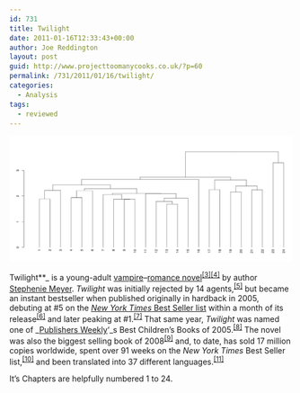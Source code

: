 ```yaml
---
id: 731
title: Twilight
date: 2011-01-16T12:33:43+00:00
author: Joe Reddington
layout: post
guid: http://www.projecttoomanycooks.co.uk/?p=60
permalink: /731/2011/01/16/twilight/
categories:
  - Analysis
tags:
  - reviewed
---
```

![Alt text](/assets/uploads/2011/01/Screenshot-2019-02-18-11.28.30.png)

Twilight**_ is a young-adult [vampire](http://en.wikipedia.org/wiki/Vampire_%28Twilight%29 "Vampire (Twilight)")&#8211;[romance novel](http://en.wikipedia.org/wiki/Romance_novel "Romance novel")<sup id="cite_ref-2"><a href="http://en.wikipedia.org/wiki/Twilight_%28novel%29#cite_note-2">[3]</a></sup><sup id="cite_ref-3"><a href="http://en.wikipedia.org/wiki/Twilight_%28novel%29#cite_note-3">[4]</a></sup> by author [Stephenie Meyer](http://en.wikipedia.org/wiki/Stephenie_Meyer "Stephenie Meyer"). _Twilight_ was initially rejected by 14 agents,<sup id="cite_ref-4"><a href="http://en.wikipedia.org/wiki/Twilight_%28novel%29#cite_note-4">[5]</a></sup> but became an instant bestseller when published originally in hardback in 2005, debuting at #5 on the [_New York Times_ Best Seller list](http://en.wikipedia.org/wiki/New_York_Times_Best_Seller_list "New York Times Best Seller list") within a month of its release<sup id="cite_ref-time.com_5-0"><a href="http://en.wikipedia.org/wiki/Twilight_%28novel%29#cite_note-time.com-5">[6]</a></sup> and later peaking at #1.<sup id="cite_ref-Children.27s_Books_-_New_York_Times_6-0"><a href="http://en.wikipedia.org/wiki/Twilight_%28novel%29#cite_note-Children.27s_Books_-_New_York_Times-6">[7]</a></sup> That same year, _Twilight_ was named one of _[Publishers Weekly](http://en.wikipedia.org/wiki/Publishers_Weekly "Publishers Weekly")&#8216;_s Best Children&#8217;s Books of 2005.<sup id="cite_ref-Best_Children.27s_Books_of_2005_7-0"><a href="http://en.wikipedia.org/wiki/Twilight_%28novel%29#cite_note-Best_Children.27s_Books_of_2005-7">[8]</a></sup> The novel was also the biggest selling book of 2008<sup id="cite_ref-8"><a href="http://en.wikipedia.org/wiki/Twilight_%28novel%29#cite_note-8">[9]</a></sup> and, to date, has sold 17 million copies worldwide, spent over 91 weeks on the _New York Times_ Best Seller list,<sup id="cite_ref-9"><a href="http://en.wikipedia.org/wiki/Twilight_%28novel%29#cite_note-9">[10]</a></sup> and been translated into 37 different languages.<sup id="cite_ref-Turan_10-0"><a href="http://en.wikipedia.org/wiki/Twilight_%28novel%29#cite_note-Turan-10">[11]</a></sup>

It&#8217;s Chapters are helpfully numbered 1 to 24.
